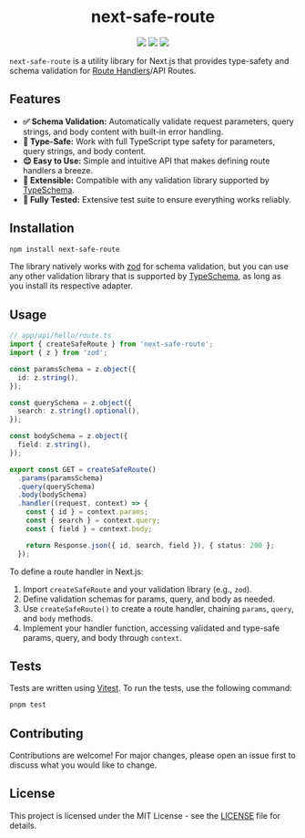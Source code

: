 <h1 align="center">next-safe-route</h1>

<p align="center">
  <img src="https://img.shields.io/npm/v/next-safe-route?style=for-the-badge&link=https%3A%2F%2Fwww.npmjs.com%2Fpackage%2Fnext-safe-route" />
  <img src="https://img.shields.io/github/actions/workflow/status/richardsolomou/next-safe-route/release.yaml?style=for-the-badge" />
  <img src="https://img.shields.io/npm/l/next-safe-route?style=for-the-badge" />
</p>

`next-safe-route` is a utility library for Next.js that provides type-safety and schema validation for [Route Handlers](https://nextjs.org/docs/app/building-your-application/routing/route-handlers)/API Routes.

## Features

- **✅ Schema Validation:** Automatically validate request parameters, query strings, and body content with built-in error handling.
- **🧷 Type-Safe:** Work with full TypeScript type safety for parameters, query strings, and body content.
- **😌 Easy to Use:** Simple and intuitive API that makes defining route handlers a breeze.
- **🔗 Extensible:** Compatible with any validation library supported by [TypeSchema](https://typeschema.com).
- **🧪 Fully Tested:** Extensive test suite to ensure everything works reliably.

## Installation

```sh
npm install next-safe-route
```

The library natively works with [zod](https://zod.dev) for schema validation, but you can use any other validation library that is supported by [TypeSchema](https://typeschema.com), as long as you install its respective adapter.

## Usage

```ts
// app/api/hello/route.ts
import { createSafeRoute } from 'next-safe-route';
import { z } from 'zod';

const paramsSchema = z.object({
  id: z.string(),
});

const querySchema = z.object({
  search: z.string().optional(),
});

const bodySchema = z.object({
  field: z.string(),
});

export const GET = createSafeRoute()
  .params(paramsSchema)
  .query(querySchema)
  .body(bodySchema)
  .handler((request, context) => {
    const { id } = context.params;
    const { search } = context.query;
    const { field } = context.body;

    return Response.json({ id, search, field }), { status: 200 };
  });
```

To define a route handler in Next.js:

1. Import `createSafeRoute` and your validation library (e.g., `zod`).
2. Define validation schemas for params, query, and body as needed.
3. Use `createSafeRoute()` to create a route handler, chaining `params`, `query`, and `body` methods.
4. Implement your handler function, accessing validated and type-safe params, query, and body through `context`.

## Tests

Tests are written using [Vitest](https://vitest.dev). To run the tests, use the following command:

```sh
pnpm test
```

## Contributing

Contributions are welcome! For major changes, please open an issue first to discuss what you would like to change.

## License

This project is licensed under the MIT License - see the [LICENSE](LICENSE) file for details.

